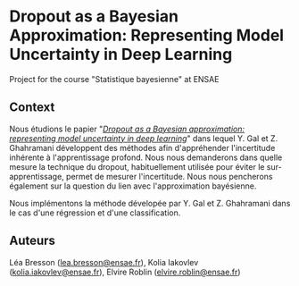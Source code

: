 # Dropout as a Bayesian Approximation: Representing Model Uncertainty in Deep Learning

Project for the course "Statistique bayesienne" at ENSAE

## Context

Nous étudions le papier "*[Dropout as a Bayesian approximation: representing model uncertainty in deep learning](https://arxiv.org/abs/1506.02142)*" dans lequel Y. Gal et Z. Ghahramani développent des méthodes afin d'appréhender l'incertitude inhérente à l'apprentissage profond. Nous nous demanderons dans quelle mesure la technique du dropout, habituellement utilisée pour éviter le sur-apprentissage, permet de mesurer l'incertitude. Nous nous
pencherons également sur la question du lien avec l'approximation bayésienne.

Nous implémentons la méthode dévelopée par Y. Gal et Z. Ghahramani dans le cas d'une régression et d'une classification.

## Auteurs
Léa Bresson (lea.bresson@ensae.fr), Kolia Iakovlev (kolia.iakovlev@ensae.fr), Elvire Roblin (elvire.roblin@ensae.fr)

